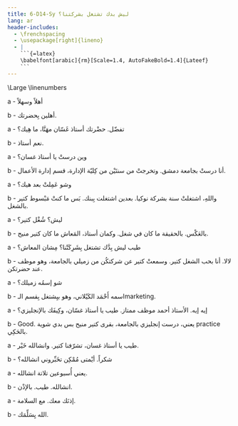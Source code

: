 ```yaml
---
title: 6-D14-Sy ليش بدك تشتغل بشركتنا؟
lang: ar
header-includes:
  - \frenchspacing
  - \usepackage[right]{lineno}
  - |
    ```{=latex}
    \babelfont[arabic]{rm}[Scale=1.4, AutoFakeBold=1.4]{Lateef}
    ```
---
```


\Large
\linenumbers





a - أهلاً وسهلاً

b - أهلين بِحضرتك.

a - تفضّل. حضْرتك أستاذ غَسّان مهَنَّا، ما هِيك؟

b - نعم أستاذ.

a - وين درستْ يا أستاذ غسان؟

b - أنا درستْ بجامعة دمشق. وتخرجتْ من سنتَيْن من كِليّة الإدارة، قسم إدارة الأعمال. 

a - وشو عَمِلتْ بعد هيك؟

b - واللهِ، اشتغلتْ سنة بشركة نوكيا. بعدين اشتغلت بِبنك. بَس ما كنتْ مَبْسوط كتير بالشغل.

a - ليش؟ شُغْل كتير؟

b - بالعَكْس. بالحقيقة ما كان في شغل. وكمان أستاذ، المَعاش ما كان كتير منيح.

a - طيب ليش بِدَّك تشتغل بِشَرِكَتْنا؟ مِشان المعاش؟

b - لالا. أنا بحب الشغل كتير. وسمعتْ كتير عن شركتكُن من زميلي بالجامعة، وهو موظف عند حضرتكن.

a - شو إسمُه زميلك؟

b - اسمه أَحْمَد الكَيْلاني، وهو بيِشتغل بِقسم الـmarketing.

a - إيه إيه. الأستاذ أحمد موظف ممتاز. طيب يا أستاذ غسّان، وكِيفَك بالإنجليزي؟

b - Good. يعني، درست إنجليزي بالجامعة، بقرى كتير منيح بس بدي شوية practice بالحَكِي.

a - طيب يا أستاذ غسان، تشرّفنا كتير. وانشالله خَيْر.

b - شكراً. أيْمتى مُمْكِن تخَبِّروني انشالله؟

a - يعني أُسبوعين تلاتة انشالله.

b - انشالله. طيب. بالإذْن.

a - إذنَك معك. مع السلامة.

b - الله يِسَلِّمَك.
